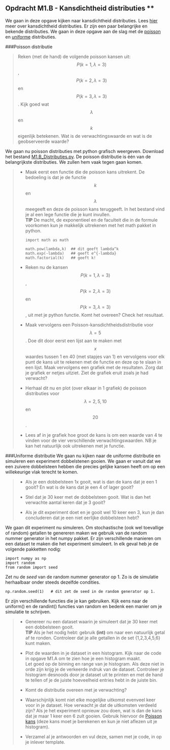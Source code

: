 ## Opdracht M1.B - Kansdichtheid distributies **

We gaan in deze opgave kijken naar kansdichtheid distributies. Lees [hier](/module-1/verdelingsfuncties) meer over kansdichtheid distributies. Er zijn een paar belangrijke en bekende distributies. We gaan in deze opgave aan de slag met de <a href="/module-1/verdelingsfuncties#Poisson">poisson</a> en <a href="/module-1/verdelingsfuncties#Uniform">uniforme</a> distributies.


###Poisson distributie

> Reken (met de hand) de volgende poisson kansen uit: $$P(k=1, \lambda=3)$$, $$P(k=2, \lambda =3)$$ en $$P(k=3, \lambda=3)$$. Kijk goed wat $$\lambda$$ en $$k$$ eigenlijk betekenen. Wat is de verwachtingswaarde en wat is de geobserveerde waarde?

We gaan nu poisson distributies met python grafisch weergeven. Download het bestand [M1.B_Distributies.py](M1.B_Distributies.py). De poisson distributie is één van de belangrijkste distributies. We zullen hem vaak tegen gaan komen.

> * Maak eerst een functie die de poisson kans uitrekent. De bedoeling is dat je de functie $$k$$ en $$\lambda$$ meegeeft en deze de poisson kans teruggeeft. In het bestand vind je al een lege functie die je kunt invullen.<br> 
> **TIP** De macht, de exponentieel en de faculteit die in de formule voorkomen kun je makkelijk uitrekenen met het math pakket in python. 
> 
> 		import math as math
> 		
> 		math.pow(lambda,k)  ## dit geeft lambda^k
> 		math.exp(-lambda)   ## geeft e^{-lambda}
> 		math.factorial(k)   ## geeft k!
> 
> *  Reken nu de kansen $$P(k=1,\lambda=3)$$, $$P(k=2,\lambda =3)$$ en $$P(k=3,\lambda=3)$$, uit met je python functie. Komt het overeen? Check het resultaat.
>
> *  Maak vervolgens een Poisson-kansdichtheidsdistributie voor $$\lambda = 5$$. Doe dit door eerst een lijst aan te maken met $$x$$ waardes tussen 1 en 40 (met stapjes van 1) en vervolgens voor elk punt de kans uit te rekenen met de functie en deze op te slaan in een lijst. Maak vervolgens een grafiek met de resultaten. Zorg dat je grafiek er netjes uitziet. Ziet de grafiek eruit zoals je had verwacht? 
> 
> * Herhaal dit nu en plot (over elkaar in 1 grafiek) de poisson distributies voor $$\lambda = 2, 5, 10$$ en $$20$$. 
>
> * Lees af in je grafiek hoe groot de kans is om een waarde van 4 te vinden voor de vier verschillende verwachtingswaarden. NB je kan het natuurlijk ook uitrekenen met je functie.



###Uniforme distributie
We gaan nu kijken naar de uniforme distributie en simuleren een experiment dobbelstenen gooien. We gaan er vanuit dat we een zuivere dobbelsteen hebben die precies gelijke kansen heeft om op een willekeurige vlak terecht te komen.

> * Als je een dobbelsteen 1x gooit, wat is dan de kans dat je een 1 gooit?
> En wat is de kans dat je een 4 of lager gooit?
>
> * Stel dat je 30 keer met de dobbelsteen gooit. Wat is dan het verwachte aantal keren dat je 3 gooit? 
> * Als je dit experiment doet en je gooit wel 10 keer een 3, kun je dan concluderen dat je een niet eerlijke dobbelsteen hebt?

We gaan dit experiment nu simuleren. Om stochastische (ook wel toevallige of random) getallen te genereren maken we gebruik van de random nummer generator in het numpy pakket. Er zijn verschillende manieren om een dataset te maken die het experiment simuleert. In elk geval heb je de volgende pakketten nodig: 

	import numpy as np
	import random
	from random import seed

Zet nu de *seed* van de random nummer generator op 1. Zo is de simulatie herhaalbaar onder steeds dezelfde condities. 

	np.random.seed(1)   # dit zet de seed in de random generator op 1.

Er zijn verschillende functies die je kan gebruiken. Kijk eens naar de uniform() en de randint() functies van random en bedenk een manier om je simulatie te schrijven.

> * Genereer nu een dataset waarin je simuleert dat je 30 keer met een dobbelsteen gooit. <br>
> **TIP** Als je het nodig hebt: gebruik **(int)** om naar een natuurlijk getal af te ronden. Controleer dat je alle getallen in de set {1,2,3,4,5,6} kunt maken. 
>  
> * Plot de waarden in je dataset in een histogram. Kijk naar de code in opgave M1.A om te zien hoe je een histogram maakt. <br>
> Let goed op de binning en range van je histogram. Als deze niet in orde zijn krijg je de verkeerde indruk van de dataset. Controleer je histogram desnoods door je dataset uit te printen en met de hand te tellen of je de juiste hoeveelheid entries hebt in de juiste bin.
> 
> * Komt de distributie overeen met je verwachting?
>
> * Waarschijnlijk komt niet elke mogelijke uitkomst evenveel keer voor in je dataset. Hoe verwacht je dat de uitkomsten verdeeld zijn? Als je het experiment opnieuw zou doen, wat is dan de kans dat je maar 1 keer een 6 zult gooien. Gebruik hiervoor de <a href="/module-1/verdelingsfuncties#Poisson">Poisson kans</a> (deze kans moet je berekenen en kun je niet aflezen uit je histogram). 
>
> * Verzamel al je antwoorden en vul deze, samen met je code, in op je inlever template.
